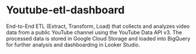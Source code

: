 # Youtube-etl-dashboard
End-to-End ETL (Extract, Transform, Load) that collects and analyzes video data from a public YouTube channel using the YouTube Data API v3. The processed data is stored in Google Cloud Storage and loaded into BigQuery for further analysis and dashboarding in Looker Studio.

